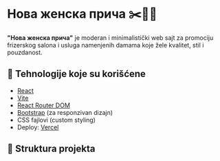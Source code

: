# Нова женска прича ✂️💇‍♀️

**"Нова женска прича"** је moderan i minimalistički web sajt za promociju frizerskog salona i usluga namenjenih damama koje žele kvalitet, stil i pouzdanost.

## 🔧 Tehnologije koje su korišćene

- [React](https://reactjs.org/)
- [Vite](https://vitejs.dev/)
- [React Router DOM](https://reactrouter.com/)
- [Bootstrap](https://getbootstrap.com/) (za responzivan dizajn)
- CSS fajlovi (custom styling)
- Deploy: [Vercel](https://vercel.com/)

## 📁 Struktura projekta

